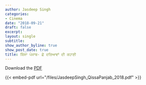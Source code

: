```yaml
---
author: Jasdeep Singh
categories:
- Cinema
date: "2018-09-21"
draft: false
excerpt:
layout: single
subtitle:
show_author_byline: true
show_post_date: true
title: ਕਿੱਸਾ ਪੰਜਾਬ- ਛੇ ਦਰਿਆਵਾਂ ਦੀ ਕਹਾਣੀ
---
```

Download the [PDF](/files/JasdeepSingh_QissaPanjab_2018.pdf)

{{< embed-pdf url="/files/JasdeepSingh_QissaPanjab_2018.pdf" >}}
